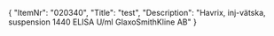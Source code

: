 {
  "ItemNr": "020340",
  "Title": "test",
  "Description": "Havrix, inj-vätska, suspension 1440 ELISA U/ml GlaxoSmithKline AB"
}